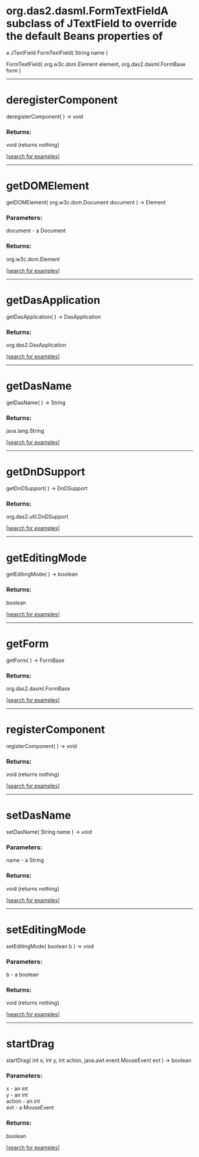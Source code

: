 # org.das2.dasml.FormTextFieldA subclass of JTextField to override the default Beans properties of
 a JTextField
FormTextField( String name )


FormTextField( org.w3c.dom.Element element, org.das2.dasml.FormBase form )


***
<a name="deregisterComponent"></a>
# deregisterComponent
deregisterComponent(  ) &rarr; void



### Returns:
void (returns nothing)


<a href="https://github.com/autoplot/dev/search?q=deregisterComponent&unscoped_q=deregisterComponent">[search for examples]</a>

***
<a name="getDOMElement"></a>
# getDOMElement
getDOMElement( org.w3c.dom.Document document ) &rarr; Element



### Parameters:
document - a Document

### Returns:
org.w3c.dom.Element


<a href="https://github.com/autoplot/dev/search?q=getDOMElement&unscoped_q=getDOMElement">[search for examples]</a>

***
<a name="getDasApplication"></a>
# getDasApplication
getDasApplication(  ) &rarr; DasApplication



### Returns:
org.das2.DasApplication


<a href="https://github.com/autoplot/dev/search?q=getDasApplication&unscoped_q=getDasApplication">[search for examples]</a>

***
<a name="getDasName"></a>
# getDasName
getDasName(  ) &rarr; String



### Returns:
java.lang.String


<a href="https://github.com/autoplot/dev/search?q=getDasName&unscoped_q=getDasName">[search for examples]</a>

***
<a name="getDnDSupport"></a>
# getDnDSupport
getDnDSupport(  ) &rarr; DnDSupport



### Returns:
org.das2.util.DnDSupport


<a href="https://github.com/autoplot/dev/search?q=getDnDSupport&unscoped_q=getDnDSupport">[search for examples]</a>

***
<a name="getEditingMode"></a>
# getEditingMode
getEditingMode(  ) &rarr; boolean



### Returns:
boolean


<a href="https://github.com/autoplot/dev/search?q=getEditingMode&unscoped_q=getEditingMode">[search for examples]</a>

***
<a name="getForm"></a>
# getForm
getForm(  ) &rarr; FormBase



### Returns:
org.das2.dasml.FormBase


<a href="https://github.com/autoplot/dev/search?q=getForm&unscoped_q=getForm">[search for examples]</a>

***
<a name="registerComponent"></a>
# registerComponent
registerComponent(  ) &rarr; void



### Returns:
void (returns nothing)


<a href="https://github.com/autoplot/dev/search?q=registerComponent&unscoped_q=registerComponent">[search for examples]</a>

***
<a name="setDasName"></a>
# setDasName
setDasName( String name ) &rarr; void



### Parameters:
name - a String

### Returns:
void (returns nothing)


<a href="https://github.com/autoplot/dev/search?q=setDasName&unscoped_q=setDasName">[search for examples]</a>

***
<a name="setEditingMode"></a>
# setEditingMode
setEditingMode( boolean b ) &rarr; void



### Parameters:
b - a boolean

### Returns:
void (returns nothing)


<a href="https://github.com/autoplot/dev/search?q=setEditingMode&unscoped_q=setEditingMode">[search for examples]</a>

***
<a name="startDrag"></a>
# startDrag
startDrag( int x, int y, int action, java.awt.event.MouseEvent evt ) &rarr; boolean



### Parameters:
x - an int
<br>y - an int
<br>action - an int
<br>evt - a MouseEvent

### Returns:
boolean


<a href="https://github.com/autoplot/dev/search?q=startDrag&unscoped_q=startDrag">[search for examples]</a>

